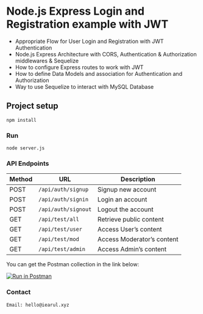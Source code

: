 # Node.js Express Login and Registration example with JWT

- Appropriate Flow for User Login and Registration with JWT Authentication
- Node.js Express Architecture with CORS, Authentication & Authorization middlewares & Sequelize
- How to configure Express routes to work with JWT
- How to define Data Models and association for Authentication and Authorization
- Way to use Sequelize to interact with MySQL Database

## Project setup
```
npm install
```

### Run
```
node server.js
```

### API Endpoints

| Method | URL | Description |
|--------|-----|-------------|
| POST   | `/api/auth/signup` | Signup new account |
| POST   | `/api/auth/signin` | Login an account |
| POST   | `/api/auth/signout` | Logout the account |
| GET    | `/api/test/all` | Retrieve public content |
| GET    | `/api/test/user` | Access User’s content |
| GET    | `/api/test/mod` | Access Moderator’s content |
| GET    | `/api/test/admin` | Access Admin’s content |

You can get the Postman collection in the link below:

[![Run in Postman](https://run.pstmn.io/button.svg)](./Express-API-Endpoint.postman_collection.json)

### Contact
```
Email: hello@iearul.xyz
```